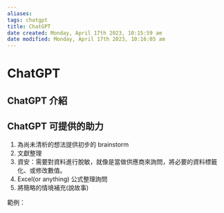 ```yaml
---
aliases: 
tags: chatgpt
title: ChatGPT
date created: Monday, April 17th 2023, 10:15:59 am
date modified: Monday, April 17th 2023, 10:16:05 am
---
```


# ChatGPT

## ChatGPT 介紹


## ChatGPT 可提供的助力

1. 為尚未清析的想法提供初步的 brainstorm
2. 文獻整理
3. 資安：需要對資料進行脫敏，就像是當做供應商來詢問，將必要的資料標籤化、或修改數值。
4. Excel(or anything) 公式整理詢問
5. 將簡略的情境補充(說故事)

範例：
